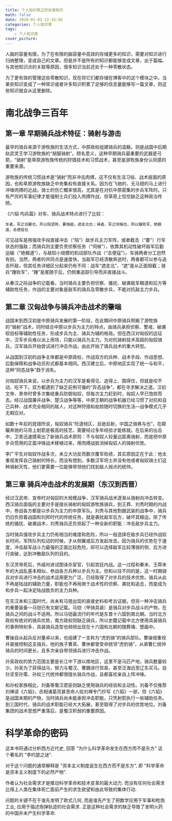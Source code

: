 ```yaml
---
title: 个人知识库之历史类知识
math: false
date: 2010-01-01 12:34:56
categories: 个人知识库
tags:
    - 个人知识库
cover_picture:
---
```


人脑的容量有限，为了在有限的脑容量中高效的存储更多的知识，需要对知识进行归纳整理，变成自己的文章。但是并不是所有的知识都能够变成文章，出于篇幅、与其他知识点的关联等原因，很多知识当前还处于一种零散状态。

为了更有效的管理这些零散知识，现在将它们都存储在博客中的这个模块之中。当某些知识变成了一种常识或者许多知识积累了足够的信息量能够写一篇文章，则这些知识就会从这里删除。



南北战争三百年
====================


第一章 早期骑兵战术特征：骑射与游击
---------------------------------

最早的骑兵来源于游牧族的生活方式，中原政权组建骑兵的滥觞，则是战国中后期赵武灵王学习游牧族的“胡服骑射”。顾名思义，这种早期骑兵最重要的武器是弓箭，“骑射”是草原游牧族传统的狩猎技术和习惯战术，甚至是游牧族身份认同感的重要来源。

游牧族的传统习惯战术是“骑射”而非冲击肉搏，这不仅有生活习俗、战术层面的原因，也和草原游牧族缺乏中央集权有直接关系。因为在飞驰的、无马镫的马上进行冲锋肉搏的近战，骑士的伤亡概率很高，尤其是在对抗中原密集的步兵军阵时。只有严厉的军事纪律才能强制士兵们投入肉搏作战，但草原上恰恰缺乏这种政治传统。

《六韬·均兵篇》对车、骑兵战术特点进行了比较：

```
车者，军之羽翼也，所以陷坚陈，要强敌，遮走北也；骑者，军之伺候也，所以踵败军，绝粮道，击便寇也
```

可见战车是用强攻手段直接冲击（“陷”）敌步兵主力军阵，或者截击（“要”）行军状态的强敌；而骑兵则主要负责侦察任务（“伺候”），依靠其机动性破坏敌军后勤运输（“绝粮道”），与敌较小规模的机动部队作战（“击便寇”）。车骑两者分工迥然有别。当然，两者的共同点是速度快，当敌军已经溃散奔逃时，两者都可以参与追击歼敌，但其任务详细区分起来仍有不同：战车“遮走北”，“遮”是从正面阻截；骑兵“踵败军”，“踵”是尾随于后，仍侧重追踪引导而非直接战斗。

从秦汉之际战争的记载看，当时骑兵主要负担侦察、骚扰、破袭敌军粮道和后方等辅助性任务，作战的主要对象是敌军的骑兵及零散步兵，不能对抗敌主力步兵。


第二章 汉匈战争与骑兵冲击战术的肇端
------------------------------

战国末到西汉初是中原骑兵发展的第一阶段，在此期间中原骑兵照搬了游牧族的“骑射”战术，同时结合中原以步兵为主力的特点，由骑兵承担侦察、警戒、破袭软目标等辅助性任务，形成步兵为主、骑兵为辅的格局。但在西汉对匈奴的远征中，汉军步兵难以派上用场，只能以骑兵为主力。为对抗骑射技术高超的匈奴骑兵，汉军骑兵开始尝试进行冲击作战，由此开始了骑兵战术的重大转型。

从战国到汉初的战争主体都是中原政权，作战双方的兵种、战术手段、作战思想、后勤保障和战争动员形式都基本相同。西汉建立后，中原地区实现了统一与和平，这种“同态战争”趋于消失。

对匈奴骑兵来说，以步兵为主力的汉军是看得见、追得上、围得住，但就是咬不动、吃不下。双方都遇到了缺乏前例可循的“异态战争”，都在寻求解决之道。汉初文帝、景帝时曾多次集结重兵防御匈奴，但每次主力赶到时，匈奴人早已饱掠而去。经过战国兼并战争、楚汉战争等等，中原王朝的战争机器已经习惯了对抗和自己兵种、战术完全相同的敌人，对这种狩猎和劫掠随时切换的生活—战争模式几乎无暇应对。

如数十年前的晁错所说，匈奴骑兵“险道倾仄，且驰且射，中国之骑弗与也”，在颠簸奔驰的马背上射箭是极高的技艺，需要经过多年经验才能练就。在后来的出击中，卫青迅速摸索出了新骑兵战术原则：不与匈奴人较量远距离骑射，而是把中原步兵惯用的正面冲锋战术移植过来，用肉搏战抵消掉匈奴人的骑射优势。

李广平生对匈奴作战多次，未立大功反而数次覆军败绩，其实原因正在于此：他太重视发挥自己骑射的特长，而没有想到，多数汉军将士并没有他或者匈奴骑士们这种骑射天性，他们更需要一位能够带领他们找到敌人弱点的统帅。


第三章 骑兵冲击战术的发展期（东汉到西晋）
----------------------------------------

经过汉武帝、宣帝时对匈奴的大规模战争，汉军骑兵战术逐渐从骑射向冲击转变。西汉骑兵面临的主要对手是擅长骑射的匈奴游牧族骑兵，到王莽、刘秀时期的内战中，参战各方都是以步兵为主力的中原军队。刘秀与其他割据武装的战争中，骑兵仍旧负担着战国和刘邦时代的传统任务，就是袭扰敌军后方，破坏其粮运。除了传统的骚扰、破袭战术，刘秀骑兵还负担起了一种全新的职能：冲击敌步兵主力。

当时骑兵强攻步兵主力仍有相当的难度和危险，所以一般选择在敌步兵已经作战较长时间，军阵队列松动的时候，才从侧翼或后方发起攻击。因为骑兵的优势在于速度，冲击敌军战斗力最强的正面比较危险，却可以选择敌军比较薄弱的侧、后方进行突破，达到冲散敌队列的目的。

东汉灵帝死后，外戚何进试图诛杀宦官，引起宫廷内战。这一过程和秦末、王莽末年的大战乱基本相似，参战各方兵种以步兵为主。但和以往不同的是，这一时期骑兵对步兵进行冲击的战术运用更为广泛，已经取得了对步兵的技术优势。骑兵从此不再是陆战的辅助力量，职能也不再局限于战术性的侦察、袭扰和追击，而是成为和步兵一起决定陆战胜负的主力兵种。

在东汉末和三国时代，尚未有马镫出现的直接史料和考古证据，但另一种冲击骑兵的重要装备—马铠已有文献记载。马铠（甲骑具装）是骑兵对步兵战斗的产物，在骑兵之间的战斗不适用。所以马铠最流行的年代是东晋十六国到南北朝。当时北方政权有绝对的骑兵优势，南方政权则缺乏骑兵，所以史籍记载中北方使用具装骑兵的事例特别多，具装骑兵造型也频频出现在十六国和北朝的随葬俑、壁画中。

曹操自从起兵反对董卓以来，也组建了一支称为“虎豹骑”的骑兵部队。曹操很重视并直接控制这支骑兵，他的族子曹真、曹休都曾受命统领“虎豹骑”，从弟曹仁统帅骑兵的时间更长，且多次亲自带领骑兵进行冲击作战。

孙吴政权的势力范围主要是长江中下游以南地区，这里不是马匹产地，骑兵数量较少。孙吴为了获得战马，努力与蜀汉、曹魏进行贸易，甚至泛海远至辽东买马。自孙坚至孙策、孙权三代统帅都很擅长骑兵作战，且都喜欢亲自上阵冲锋。

和孙权家族相比，刘备等蜀汉君臣则缺乏使用骑兵的经验和主动性。刘备不仅推荐刘禅读《六韬》，丞相诸葛亮甚至命人给刘禅专门抄写《六韬》一部，但《六韬》是战国末期的产物，当时骑兵尚未能承担冲击职能，只凭射箭执行一些辅助任务。到三国时代，骑兵的战术职能已经大大拓展，甚至取得了对步兵的优势地位。刘备集团的战术思想严重落后，是蜀汉积弱的重要原因。




科学革命的密码
=====================

这本书将通过分析西方近代史, 回答 "为什么科学革命发生在西方而不是东方" 这个著名的 "李约瑟之谜".

对于这个问题的通常解释是 "资本主义制度诞生在西方而不是东方", 即 "科学革命是资本主义制度下的必然产物".

作者认为社会需求才是推动科学革命和技术变革的最大动力. 而没有任何社会需求比得上人类在集体死亡面前产生的求生欲望和由此导致的集体行动.

问题的关键不在于谁先发明了欧式几何, 而是谁先产生了把数学应用于军事和枪炮工业, 应用于描述炮弹轨迹的社会需求. 正是这种社会需求的缺乏导致了发明火药的中国并未产生科学革命.